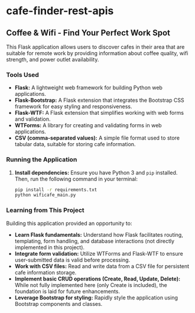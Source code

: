 # cafe-finder-rest-apis

## Coffee & Wifi - Find Your Perfect Work Spot

This Flask application allows users to discover cafes in their area that are suitable for remote work by providing information about coffee quality, wifi strength, and power outlet availability.

### Tools Used

* **Flask:** A lightweight web framework for building Python web applications. 
* **Flask-Bootstrap:** A Flask extension that integrates the Bootstrap CSS framework for easy styling and responsiveness.
* **Flask-WTF:** A Flask extension that simplifies working with web forms and validation.
* **WTForms:** A library for creating and validating forms in web applications.
* **CSV (comma-separated values):** A simple file format used to store tabular data, suitable for storing cafe information.

### Running the Application

1. **Install dependencies:** Ensure you have Python 3 and `pip` installed. Then, run the following command in your terminal:

   ```bash
   pip install -r requirements.txt
   python wificafe_main.py

### Learning from This Project

Building this application provided an opportunity to:

* **Learn Flask fundamentals:** Understand how Flask facilitates routing, templating, form handling, and database interactions (not directly implemented in this project).
* **Integrate form validation:** Utilize WTForms and Flask-WTF to ensure user-submitted data is valid before processing.
* **Work with CSV files:** Read and write data from a CSV file for persistent cafe information storage.
* **Implement basic CRUD operations (Create, Read, Update, Delete):** While not fully implemented here (only Create is included), the foundation is laid for future enhancements.
* **Leverage Bootstrap for styling:** Rapidly style the application using Bootstrap components and classes.


